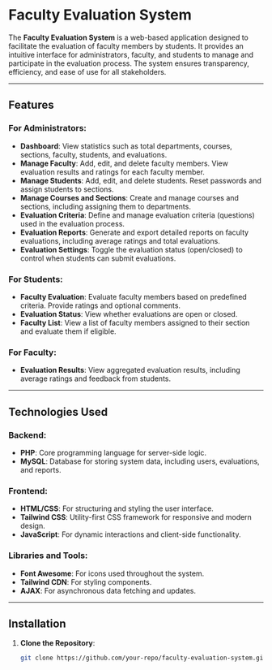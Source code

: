 # Faculty Evaluation System

The **Faculty Evaluation System** is a web-based application designed to facilitate the evaluation of faculty members by students. It provides an intuitive interface for administrators, faculty, and students to manage and participate in the evaluation process. The system ensures transparency, efficiency, and ease of use for all stakeholders.

---

## Features

### For Administrators:
- **Dashboard**: View statistics such as total departments, courses, sections, faculty, students, and evaluations.
- **Manage Faculty**: Add, edit, and delete faculty members. View evaluation results and ratings for each faculty member.
- **Manage Students**: Add, edit, and delete students. Reset passwords and assign students to sections.
- **Manage Courses and Sections**: Create and manage courses and sections, including assigning them to departments.
- **Evaluation Criteria**: Define and manage evaluation criteria (questions) used in the evaluation process.
- **Evaluation Reports**: Generate and export detailed reports on faculty evaluations, including average ratings and total evaluations.
- **Evaluation Settings**: Toggle the evaluation status (open/closed) to control when students can submit evaluations.

### For Students:
- **Faculty Evaluation**: Evaluate faculty members based on predefined criteria. Provide ratings and optional comments.
- **Evaluation Status**: View whether evaluations are open or closed.
- **Faculty List**: View a list of faculty members assigned to their section and evaluate them if eligible.

### For Faculty:
- **Evaluation Results**: View aggregated evaluation results, including average ratings and feedback from students.

---

## Technologies Used

### Backend:
- **PHP**: Core programming language for server-side logic.
- **MySQL**: Database for storing system data, including users, evaluations, and reports.

### Frontend:
- **HTML/CSS**: For structuring and styling the user interface.
- **Tailwind CSS**: Utility-first CSS framework for responsive and modern design.
- **JavaScript**: For dynamic interactions and client-side functionality.

### Libraries and Tools:
- **Font Awesome**: For icons used throughout the system.
- **Tailwind CDN**: For styling components.
- **AJAX**: For asynchronous data fetching and updates.

---

## Installation

1. **Clone the Repository**:
   ```bash
   git clone https://github.com/your-repo/faculty-evaluation-system.git
